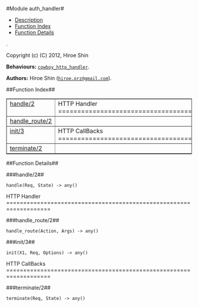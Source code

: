 

#Module auth_handler#
* [Description](#description)
* [Function Index](#index)
* [Function Details](#functions)


.



Copyright (c) (C) 2012, Hiroe Shin

__Behaviours:__ [`cowboy_http_handler`](cowboy_http_handler.md).

__Authors:__ Hiroe Shin ([`hiroe.orz@gmail.com`](mailto:hiroe.orz@gmail.com)).<a name="index"></a>

##Function Index##


<table width="100%" border="1" cellspacing="0" cellpadding="2" summary="function index"><tr><td valign="top"><a href="#handle-2">handle/2</a></td><td>HTTP Handler
===================================================================.</td></tr><tr><td valign="top"><a href="#handle_route-2">handle_route/2</a></td><td></td></tr><tr><td valign="top"><a href="#init-3">init/3</a></td><td>HTTP CallBacks
===================================================================.</td></tr><tr><td valign="top"><a href="#terminate-2">terminate/2</a></td><td></td></tr></table>


<a name="functions"></a>

##Function Details##

<a name="handle-2"></a>

###handle/2##




`handle(Req, State) -> any()`



HTTP Handler
===================================================================<a name="handle_route-2"></a>

###handle_route/2##




`handle_route(Action, Args) -> any()`

<a name="init-3"></a>

###init/3##




`init(X1, Req, Options) -> any()`



HTTP CallBacks
===================================================================<a name="terminate-2"></a>

###terminate/2##




`terminate(Req, State) -> any()`

